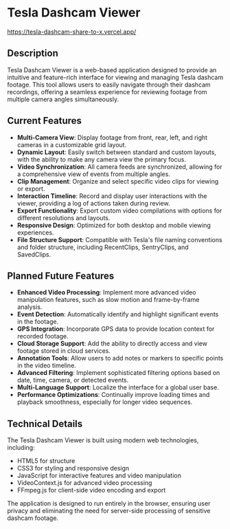 # Tesla Dashcam Viewer
https://tesla-dashcam-share-to-x.vercel.app/

## Description

Tesla Dashcam Viewer is a web-based application designed to provide an intuitive and feature-rich interface for viewing and managing Tesla dashcam footage. This tool allows users to easily navigate through their dashcam recordings, offering a seamless experience for reviewing footage from multiple camera angles simultaneously.

## Current Features

- **Multi-Camera View**: Display footage from front, rear, left, and right cameras in a customizable grid layout.
- **Dynamic Layout**: Easily switch between standard and custom layouts, with the ability to make any camera view the primary focus.
- **Video Synchronization**: All camera feeds are synchronized, allowing for a comprehensive view of events from multiple angles.
- **Clip Management**: Organize and select specific video clips for viewing or export.
- **Interaction Timeline**: Record and display user interactions with the viewer, providing a log of actions taken during review.
- **Export Functionality**: Export custom video compilations with options for different resolutions and layouts.
- **Responsive Design**: Optimized for both desktop and mobile viewing experiences.
- **File Structure Support**: Compatible with Tesla's file naming conventions and folder structure, including RecentClips, SentryClips, and SavedClips.

## Planned Future Features

- **Enhanced Video Processing**: Implement more advanced video manipulation features, such as slow motion and frame-by-frame analysis.
- **Event Detection**: Automatically identify and highlight significant events in the footage.
- **GPS Integration**: Incorporate GPS data to provide location context for recorded footage.
- **Cloud Storage Support**: Add the ability to directly access and view footage stored in cloud services.
- **Annotation Tools**: Allow users to add notes or markers to specific points in the video timeline.
- **Advanced Filtering**: Implement sophisticated filtering options based on date, time, camera, or detected events.
- **Multi-Language Support**: Localize the interface for a global user base.
- **Performance Optimizations**: Continually improve loading times and playback smoothness, especially for longer video sequences.

## Technical Details

The Tesla Dashcam Viewer is built using modern web technologies, including:

- HTML5 for structure
- CSS3 for styling and responsive design
- JavaScript for interactive features and video manipulation
- VideoContext.js for advanced video processing
- FFmpeg.js for client-side video encoding and export

The application is designed to run entirely in the browser, ensuring user privacy and eliminating the need for server-side processing of sensitive dashcam footage.
